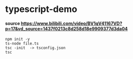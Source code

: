 # typescript-demo
#### source https://www.bilibili.com/video/BV1qV41167VD?p=17&vd_source=1437f0213c8d258d18e9909377d3da04

```
npm init -y
ts-node file.ts
tsc -init  -> tsconfig.json
tsc 
```